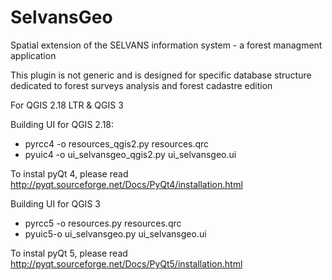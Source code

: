 # SelvansGeo
Spatial extension of the SELVANS information system - a forest managment application

This plugin is not generic and is designed for specific database structure dedicated
to forest surveys analysis and forest cadastre edition

For QGIS 2.18 LTR & QGIS 3

Building UI for QGIS 2.18:
<ul>
  <li>pyrcc4 -o resources_qgis2.py resources.qrc
  <li>pyuic4 -o ui_selvansgeo_qgis2.py ui_selvansgeo.ui
</ul>

To instal pyQt 4, please read http://pyqt.sourceforge.net/Docs/PyQt4/installation.html

Building UI for QGIS 3
<ul>
  <li>pyrcc5 -o resources.py resources.qrc
  <li>pyuic5-o ui_selvansgeo.py ui_selvansgeo.ui
</ul>

To instal pyQt 5, please read http://pyqt.sourceforge.net/Docs/PyQt5/installation.html
